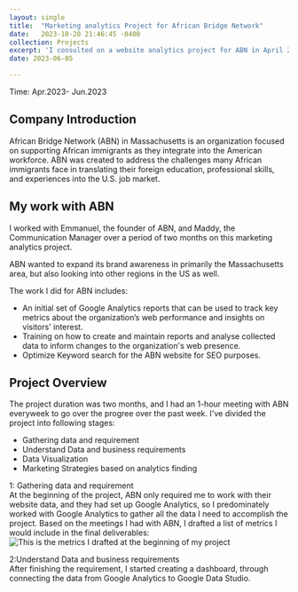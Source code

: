 ```yaml
---
layout: single
title:  "Marketing analytics Project for African Bridge Network"
date:   2023-10-20 21:46:45 -0400
collection: Projects
excerpt: 'I consulted on a website analytics project for ABN in April 2023'
date: 2023-06-05

---
```


Time: Apr.2023- Jun.2023

## Company Introduction

African Bridge Network (ABN) in Massachusetts is an organization focused on supporting African immigrants as they integrate into the American workforce. ABN was created to address the challenges many African immigrants face in translating their foreign education, professional skills, and experiences into the U.S. job market.


## My work with ABN

I worked with Emmanuel, the founder of ABN, and Maddy, the Communication Manager over a period of two months on this marketing analytics project. 

ABN wanted to expand its brand awareness in primarily the Massachusetts area, but also looking into other regions in the US as well.

The work I did for ABN includes:

- An initial set of Google Analytics reports that can be used to track key metrics about the
organization’s web performance and insights on visitors' interest.
- Training on how to create and maintain reports and analyse collected data to inform changes to the organization's web presence.
- Optimize Keyword search for the ABN website for  SEO purposes.

## Project Overview
The project duration was two months, and I had an 1-hour meeting with ABN everyweek to go over
the progree over the past week. 
I've divided the project into following stages:
- Gathering data and requirement
- Understand Data and business requirements
- Data Visualization
- Marketing Strategies based on analytics finding

1: Gathering data and requirement<br>
At the beginning of the project, ABN only required me to work with their website data, and they had set up Google Analytics, so I predominately worked with Google Analytics to gather all the data I need to accomplish the project. 
Based on the meetings I had with ABN, I drafted a list of metrics I would include in the final deliverables:
![This is the metrics I drafted at the beginning of my project](portfolio.io/blob/gh-pages/image/ABN-requirement.png)


2:Understand Data and business requirements<br>
After finishing the requirement, I started creating a dashboard, through connecting the data from Google Analytics to Google Data Studio. 

